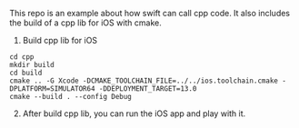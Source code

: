 This repo is an example about how swift can call cpp code. It also includes the build of a cpp lib for iOS with cmake.

1. Build cpp lib for iOS
```shell
cd cpp
mkdir build
cd build
cmake .. -G Xcode -DCMAKE_TOOLCHAIN_FILE=../../ios.toolchain.cmake -DPLATFORM=SIMULATOR64 -DDEPLOYMENT_TARGET=13.0
cmake --build . --config Debug
```

2. After build cpp lib, you can run the iOS app and play with it.
